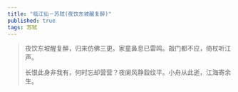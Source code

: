 ```yaml
---
title: "临江仙－苏轼(夜饮东坡醒复醉)"
published: true
tags: 苏轼
---
```


> 夜饮东坡醒复醉，归来仿佛三更。家童鼻息已雷鸣。敲门都不应，倚杖听江声。
>
> 长恨此身非我有，何时忘却营营？夜阑风静縠纹平。小舟从此逝，江海寄余生。